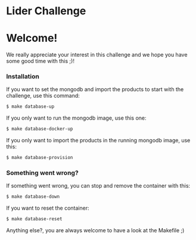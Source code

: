 # Lider Challenge

# Welcome!

We really appreciate your interest in this challenge and we hope you have some good time with this ;)!

### Installation

If you want to set the mongodb and import the products to start with the challenge, use this command:
```sh
$ make database-up
```

If you only want to run the mongodb image, use this one:
```sh
$ make database-docker-up
```

If you only want to import the products in the running mongodb image, use this:
```sh
$ make database-provision
```
### Something went wrong?

If something went wrong, you can stop and remove the container with this:
```sh
$ make database-down
```

If you want to reset the container:
```sh
$ make database-reset
```

Anything else?, you are always welcome to have a look at the Makefile ;)
